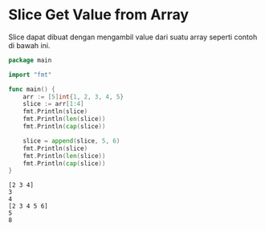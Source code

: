 # Slice Get Value from Array

Slice dapat dibuat dengan mengambil value dari suatu array seperti contoh di bawah ini.

```go
package main

import "fmt"

func main() {
	arr := [5]int{1, 2, 3, 4, 5}
	slice := arr[1:4]
	fmt.Println(slice)
	fmt.Println(len(slice))
	fmt.Println(cap(slice))

	slice = append(slice, 5, 6)
	fmt.Println(slice)
	fmt.Println(len(slice))
	fmt.Println(cap(slice))
}
```

```
[2 3 4]
3
4
[2 3 4 5 6]
5
8
```
